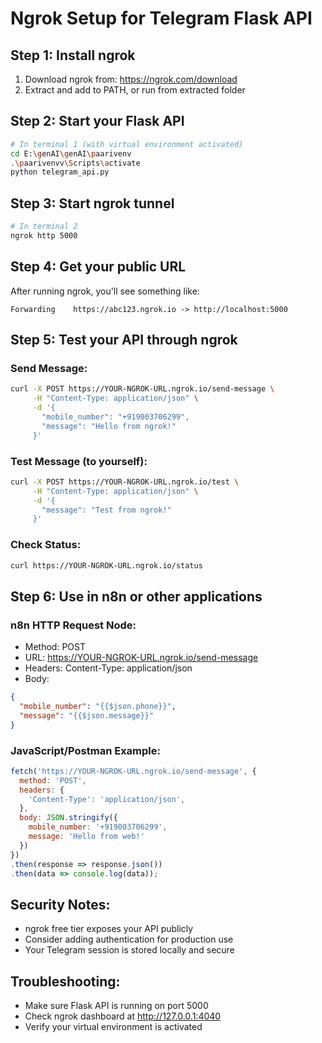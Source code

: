 # Ngrok Setup for Telegram Flask API

## Step 1: Install ngrok
1. Download ngrok from: https://ngrok.com/download
2. Extract and add to PATH, or run from extracted folder

## Step 2: Start your Flask API
```bash
# In terminal 1 (with virtual environment activated)
cd E:\genAI\genAI\paarivenv
.\paarivenvv\Scripts\activate
python telegram_api.py
```

## Step 3: Start ngrok tunnel
```bash
# In terminal 2
ngrok http 5000
```

## Step 4: Get your public URL
After running ngrok, you'll see something like:
```
Forwarding    https://abc123.ngrok.io -> http://localhost:5000
```

## Step 5: Test your API through ngrok

### Send Message:
```bash
curl -X POST https://YOUR-NGROK-URL.ngrok.io/send-message \
     -H "Content-Type: application/json" \
     -d '{
       "mobile_number": "+919003706299",
       "message": "Hello from ngrok!"
     }'
```

### Test Message (to yourself):
```bash
curl -X POST https://YOUR-NGROK-URL.ngrok.io/test \
     -H "Content-Type: application/json" \
     -d '{
       "message": "Test from ngrok!"
     }'
```

### Check Status:
```bash
curl https://YOUR-NGROK-URL.ngrok.io/status
```

## Step 6: Use in n8n or other applications

### n8n HTTP Request Node:
- Method: POST
- URL: https://YOUR-NGROK-URL.ngrok.io/send-message
- Headers: Content-Type: application/json
- Body:
```json
{
  "mobile_number": "{{$json.phone}}",
  "message": "{{$json.message}}"
}
```

### JavaScript/Postman Example:
```javascript
fetch('https://YOUR-NGROK-URL.ngrok.io/send-message', {
  method: 'POST',
  headers: {
    'Content-Type': 'application/json',
  },
  body: JSON.stringify({
    mobile_number: '+919003706299',
    message: 'Hello from web!'
  })
})
.then(response => response.json())
.then(data => console.log(data));
```

## Security Notes:
- ngrok free tier exposes your API publicly
- Consider adding authentication for production use
- Your Telegram session is stored locally and secure

## Troubleshooting:
- Make sure Flask API is running on port 5000
- Check ngrok dashboard at http://127.0.0.1:4040
- Verify your virtual environment is activated